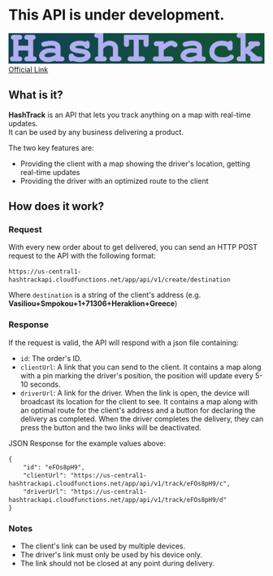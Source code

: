 # This API is under development.

![Logo](https://raw.githubusercontent.com/VasileiosGeladaris/HashTrack/main/logo.png)
[Official Link](https://us-central1-hashtrackapi.cloudfunctions.net/app/)

## What is it?

**HashTrack** is an API that lets you track anything on a map with real-time updates. </br>
It can be used by any business delivering a product. </br>

The two key features are:
* Providing the client with a map showing the driver's location, getting real-time updates
* Providing the driver with an optimized route to the client


## How does it work?
### Request
With every new order about to get delivered, you can send an HTTP POST request to the API with the following format:

```
https://us-central1-hashtrackapi.cloudfunctions.net/app/api/v1/create/destination
```

Where `destination` is a string of the client's address (e.g. **Vasiliou+Smpokou+1+71306+Heraklion+Greece**)

### Response
If the request is valid, the API will respond with a json file containing:
* `id`: The order's ID.
* `clientUrl`: A link that you can send to the client. It contains a map along with a pin marking the driver's position, the position will update every 5-10 seconds.
* `driverUrl`: A link for the driver. When the link is open, the device will broadcast its location for the client to see. It contains a map along with an optimal route for the client's address and a button for declaring the delivery as completed. When the driver completes the delivery, they can press the button and the two links will be deactivated.

JSON Response for the example values above:
```
{
    "id": "eFOs8pH9",
    "clientUrl": "https://us-central1-hashtrackapi.cloudfunctions.net/app/api/v1/track/eFOs8pH9/c",
    "driverUrl": "https://us-central1-hashtrackapi.cloudfunctions.net/app/api/v1/track/eFOs8pH9/d"
}

```

### Notes
* The client's link can be used by multiple devices.
* The driver's link must only be used by his device only.
* The link should not be closed at any point during delivery.
